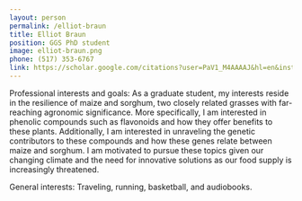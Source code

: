 ```yaml
---
layout: person
permalink: /elliot-braun
title: Elliot Braun
position: GGS PhD student
image: elliot-braun.png
phone: (517) 353-6767 
link: https://scholar.google.com/citations?user=PaV1_M4AAAAJ&hl=en&inst=15590222890721516656&oi=ao
---
```


Professional interests and goals: As a graduate student, my interests reside in the resilience of maize and sorghum, two closely related grasses with far-reaching agronomic significance. More specifically, I am interested in phenolic compounds such as flavonoids and how they offer benefits to these plants. Additionally, I am interested in unraveling the genetic contributors to these compounds and how these genes relate between maize and sorghum. I am motivated to pursue these topics given our changing climate and the need for innovative solutions as our food supply is increasingly threatened.

General interests: Traveling, running, basketball, and audiobooks.
